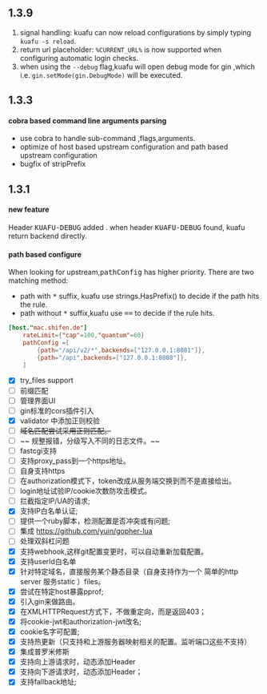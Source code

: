 ## 1.3.9

1. signal handling: kuafu can now  reload configurations by simply typing `kuafu -s reload`.
2. return url placeholder: `%CURRENT_URL%` is now supported when configuring automatic login checks.
3. when using the `--debug` flag,kuafu will open debug mode for gin ,which  i.e.  `gin.setMode(gin.DebugMode)` will be executed.

## 1.3.3

#### cobra based command line arguments parsing

- use cobra to handle sub-command ,flags,arguments.
- optimize of host based upstream configuration and path based upstream configuration
- bugfix of stripPrefix


## 1.3.1

#### new feature
Header <kbd>KUAFU-DEBUG</kbd> added .
when header <kbd>KUAFU-DEBUG</kbd> found, 
kuafu return backend directly.

#### path based configure

When looking for upstream,<kbd>pathConfig</kbd> has higher priority.
There are two matching method:
- path with <kbd>*</kbd> suffix, kuafu use strings.HasPrefix() to decide if the path hits the rule.
- path without <kbd>*</kbd> suffix,kuafu use <kbd>==</kbd> to decide if the rule hits.
```toml
[host."mac.shifen.de"]
	rateLimit={"cap"=100,"quantum"=60}
	pathConfig =[
		{path="/api/v2/*",backends=["127.0.0.1:8081"]},
		{path="/api",backends=["127.0.0.1:8080"]},
	]
```

- [x] try_files support
- [ ] 前缀匹配
- [ ] 管理界面UI
- [ ] gin标准的cors插件引入
- [x] validator 中添加正则校验
- [ ] ~~域名匹配尝试采用正则匹配。~~
- [ ] ~~ 规整报错，分级写入不同的日志文件。~~
- [ ] fastcgi支持
- [ ] 支持proxy_pass到一个https地址。
- [ ] 自身支持https
- [ ] 在authorization模式下，token改成从服务端交换到而不是直接给出。
- [ ] login地址试验IP/cookie次数防攻击模式。
- [ ] 拦截指定IP/UA的请求;
- [x] 支持IP白名单认证;
- [ ] 提供一个ruby脚本，检测配置是否冲突或有问题;
- [ ] 集成 https://github.com/yuin/gopher-lua
- [ ] 处理双斜杠问题
- [x] 支持webhook,这样git配置变更时，可以自动重新加载配置。
- [x] 支持userId白名单
- [x] 针对特定域名，直接服务某个静态目录（自身支持作为一个 简单的http server 服务static ）files。
- [x] 尝试在特定host暴露pprof;
- [x] 引入gin来做路由。
- [x] 在XMLHTTPRequest方式下，不做重定向，而是返回403；
- [x] 将cookie-jwt和authorization-jwt改名;
- [x] cookie名字可配置;
- [x] 支持热更新（只支持和上游服务器映射相关的配置。监听端口这些不支持）
- [x] 集成普罗米修斯
- [x] 支持向上游请求时，动态添加Header
- [x] 支持向下游请求时，动态添加Header；
- [x] 支持fallback地址;
